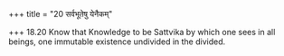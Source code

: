 +++
title = "20 सर्वभूतेषु येनैकम्"

+++
18.20 Know that Knowledge to be Sattvika by which one sees in all
beings, one immutable existence undivided in the divided.
